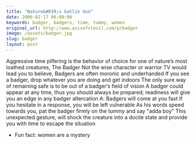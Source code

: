 ```yaml
---
title: "Nature&#039;s Gatlin Gun"
date: 2006-02-17 06:00:00
keywords: badger, badgers, time, tummy, women
original_url: http://www.axisofstevil.com/p/badger
image: /assets/badger.jpg
slug: badger
layout: post
---
```


Aggressive time pilfering is the behavior of choice for one of nature’s most loathed creatures, The Badger Not the wise character or warrior TV would lead you to believe, Badgers are often moronic and underhanded If you see a badger, drop whatever you are doing and get indoors The only sure way of remaining safe is to be out of a badger’s field of vision A badger could appear at any time, thus you should always be prepared; readiness will give you an edge in any badger altercation
A: Badgers will come at you fast If you hesitate in a response, you will be left vulnerable As his words speed towards you, pat the badger firmly on the tummy and say &quot;adda boy&quot; This unexpected gesture, will shock the creature into a docile state and provide you with time to escape the situation
* Fun fact: women are a mystery

